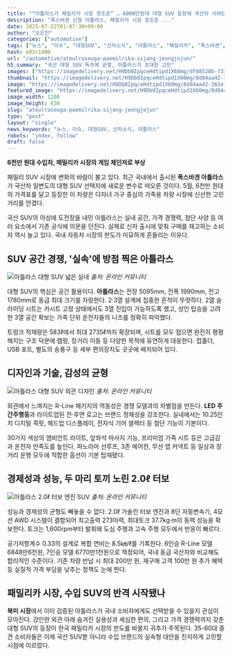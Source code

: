 ```yaml
---
title: "“아틀라스가 패밀리카 시장 정조준” … 6000만원대 대형 SUV 등장에 국산차 사려던 구매자들 마음 ‘뒤숭숭’"
description: "폭스바겐 신형 아틀라스, 패밀리카 시장 정조준 ..."
date: 2025-07-22T01:07:30+09:00
author: "오은진"
categories: ["automotive"]
tags: ["뉴스", "이슈", "대형SUV", "신차소식", "아틀라스", "패밀리카", "폭스바겐", "수입차시장동향", "프리미엄SUV경제학"]
hash: e03c1400
url: "/automotive/ateulraseuga-paemilrika-sijang-jeongjojun/"
h5_summary: "국산 대형 SUV 독주에 균열, 아틀라스가 초대한 고민"
images: ["https://imagedelivery.net/H9Db0IpqceHdtipd1X60mg/df88528b-731e-4015-ffe7-97514576d300/public", "https://imagedelivery.net/H9Db0IpqceHdtipd1X60mg/a899a1ee-168f-44be-836f-6ab81761fa00/public", "https://imagedelivery.net/H9Db0IpqceHdtipd1X60mg/8d84aa42-361e-4373-adba-afb5f2677e00/public", "https://imagedelivery.net/H9Db0IpqceHdtipd1X60mg/45a8f223-ec2f-4623-ff35-5017e87a6800/public"]
thumbnail: "https://imagedelivery.net/H9Db0IpqceHdtipd1X60mg/8d84aa42-361e-4373-adba-afb5f2677e00/public"
image: "https://imagedelivery.net/H9Db0IpqceHdtipd1X60mg/8d84aa42-361e-4373-adba-afb5f2677e00/public"
featured_image: "https://imagedelivery.net/H9Db0IpqceHdtipd1X60mg/8d84aa42-361e-4373-adba-afb5f2677e00/public"
image_width: 1200
image_height: 630
slug: "ateulraseuga-paemilrika-sijang-jeongjojun"
type: "post"
layout: "single"
news_keywords: "뉴스, 이슈, 대형SUV, 신차소식, 아틀라스"
robots: "index, follow"
draft: false
---
```


**6천만 원대 수입차, 패밀리카 시장의 게임 체인저로 부상**

패밀리 SUV 시장에 변화의 바람이 불고 있다. 최근 국내에서 출시된 **폭스바겐 아틀라스**가 국산차 일변도의 대형 SUV 선택지에 새로운 변수로 떠오른 것이다. 5월, 6천만 원대의 가격표를 달고 등장한 이 차량은 다자녀 가구 중심의 가족용 차량 시장에 신선한 고민거리를 안겼다.

국산 SUV의 아성에 도전장을 내민 아틀라스는 실내 공간, 가격 경쟁력, 첨단 사양 등 여러 요소에서 기존 공식에 의문을 던진다. 실제로 신차 출시에 맞춰 구매를 재고하는 소비자 역시 늘고 있다. 국내 자동차 시장의 판도가 미묘하게 흔들리는 이유다.

## SUV 공간 경쟁, '실속'에 방점 찍은 아틀라스

![아틀라스 대형 SUV 넓은 실내](https://imagedelivery.net/H9Db0IpqceHdtipd1X60mg/a899a1ee-168f-44be-836f-6ab81761fa00/public)
*출처: 온라인 커뮤니티*


대형 SUV의 핵심은 공간 활용이다. **아틀라스**는 전장 5095mm, 전폭 1990mm, 전고 1780mm로 동급 최대 크기를 자랑한다. 2·3열 설계에 집중한 흔적이 뚜렷하다. 2열 슬라이딩 시트는 카시트 고정 상태에서도 3열 진입이 가능하도록 했고, 성인 탑승을 고려한 3열 공간 확보는 가족 단위 운전자들의 니즈를 정확히 파악했다.

트렁크 적재량은 583ℓ에서 최대 2735ℓ까지 확장되며, 시트를 모두 접으면 완전히 평평해지는 구조 덕분에 캠핑, 장거리 이동 등 다양한 목적에 유연하게 대응한다. 컵홀더, USB 포트, 별도의 송풍구 등 세부 편의장치도 곳곳에 배치되어 있다.

## 디자인과 기술, 감성의 균형

![아틀라스 대형 SUV 외관 디자인](https://imagedelivery.net/H9Db0IpqceHdtipd1X60mg/45a8f223-ec2f-4623-ff35-5017e87a6800/public)
*출처: 온라인 커뮤니티*


외관에서 느껴지는 R-Line 패키지의 역동성은 경쟁 모델과의 차별점을 만든다. **LED 주간주행등**과 라이트업된 전·후면 로고는 브랜드 정체성을 강조한다. 실내에서는 10.25인치 디지털 콕핏, 헤드업 디스플레이, 전자식 기어 셀렉터 등 첨단 기능이 기본이다.

30가지 색상의 앰비언트 라이트, 앞좌석 마사지 기능, 프리미엄 가죽 시트 등은 고급감과 운전자 만족도를 높인다. 파노라마 선루프, 3존 에어컨, 무선 앱 커넥트 등 일상과 장거리 운행 모두에 적합한 옵션이 기본 탑재됐다.

## 경제성과 성능, 두 마리 토끼 노린 2.0ℓ 터보

![아틀라스 2.0ℓ 터보 엔진 SUV](https://imagedelivery.net/H9Db0IpqceHdtipd1X60mg/df88528b-731e-4015-ffe7-97514576d300/public)
*출처: 온라인 커뮤니티*


성능과 경제성의 균형도 빼놓을 수 없다. 2.0ℓ 가솔린 터보 엔진과 8단 자동변속기, 4모션 AWD 시스템이 결합되어 최고출력 273마력, 최대토크 37.7kg·m의 동력 성능을 확보한다. 토크는 1,600rpm부터 발휘돼 도심 주행과 고속 주행 모두에서 반응이 빠르다.

공기저항계수 0.33의 설계로 복합 연비는 8.5㎞/ℓ를 기록한다. 6인승 R-Line 모델 6848만6천원, 7인승 모델 6770만1천원으로 책정되어, 국내 동급 국산차와 비교해도 합리적인 수준이다. 기존 차량 반납 시 최대 200만 원, 재구매 고객 100만 원 추가 혜택 등 실질적 가격 부담을 낮추는 정책도 눈에 띈다.

## 패밀리카 시장, 수입 SUV의 반격 시작됐나

**북미 시장**에서 이미 검증된 아틀라스가 국내 소비자에게도 선택받을 수 있을지 관심이 모아진다. 강인한 외관 아래 숨겨진 실용성과 세심한 편의, 그리고 가격 경쟁력까지 갖춘 대형 SUV의 등장이 한국 패밀리카 시장의 판도를 바꿀지 귀추가 주목된다. 35-60대 중견 소비자들은 이제 국산 SUV뿐 아니라 수입 브랜드의 실속형 대안을 진지하게 고민할 시점에 이르렀다.
